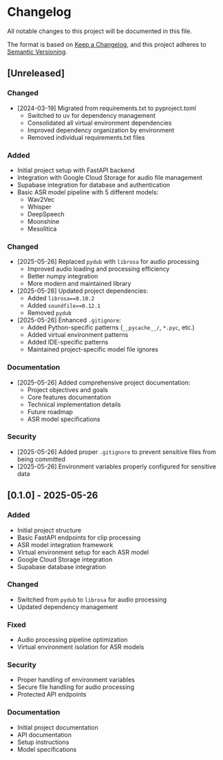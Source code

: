 # Changelog

All notable changes to this project will be documented in this file.

The format is based on [Keep a Changelog](https://keepachangelog.com/en/1.0.0/),
and this project adheres to [Semantic Versioning](https://semver.org/spec/v2.0.0.html).

## [Unreleased]

### Changed
- [2024-03-19] Migrated from requirements.txt to pyproject.toml
  - Switched to uv for dependency management
  - Consolidated all virtual environment dependencies
  - Improved dependency organization by environment
  - Removed individual requirements.txt files

### Added
- Initial project setup with FastAPI backend
- Integration with Google Cloud Storage for audio file management
- Supabase integration for database and authentication
- Basic ASR model pipeline with 5 different models:
  - Wav2Vec
  - Whisper
  - DeepSpeech
  - Moonshine
  - Mesolitica

### Changed
- [2025-05-26] Replaced `pydub` with `librosa` for audio processing
  - Improved audio loading and processing efficiency
  - Better numpy integration
  - More modern and maintained library
- [2025-05-26] Updated project dependencies:
  - Added `librosa==0.10.2`
  - Added `soundfile==0.12.1`
  - Removed `pydub`
- [2025-05-26] Enhanced `.gitignore`:
  - Added Python-specific patterns (`__pycache__/`, `*.pyc`, etc.)
  - Added virtual environment patterns
  - Added IDE-specific patterns
  - Maintained project-specific model file ignores

### Documentation
- [2025-05-26] Added comprehensive project documentation:
  - Project objectives and goals
  - Core features documentation
  - Technical implementation details
  - Future roadmap
  - ASR model specifications

### Security
- [2025-05-26] Added proper `.gitignore` to prevent sensitive files from being committed
- [2025-05-26] Environment variables properly configured for sensitive data

## [0.1.0] - 2025-05-26 
### Added
- Initial project structure
- Basic FastAPI endpoints for clip processing
- ASR model integration framework
- Virtual environment setup for each ASR model
- Google Cloud Storage integration
- Supabase database integration

### Changed
- Switched from `pydub` to `librosa` for audio processing
- Updated dependency management

### Fixed
- Audio processing pipeline optimization
- Virtual environment isolation for ASR models

### Security
- Proper handling of environment variables
- Secure file handling for audio processing
- Protected API endpoints

### Documentation
- Initial project documentation
- API documentation
- Setup instructions
- Model specifications 